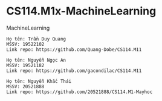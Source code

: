 # CS114.M1x-MachineLearning
MachineLearning

```
Họ tên: Trần Duy Quang
MSSV: 19522102
Link repo: https://github.com/Quang-Dobe/CS114.M11
```

```
Họ tên: Nguyễn Ngọc An
MSSV: 19521182
Link repo: https://github.com/gacondilac/CS114.M11
```

```
Họ tên: Nguyễn Khắc Thái
MSSV: 20521888
Link repo: https://github.com/20521888/CS114.M1-Mayhoc
```
